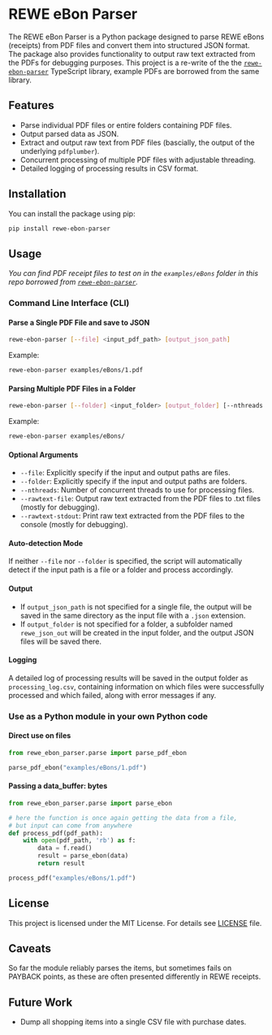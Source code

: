 
# REWE eBon Parser

The REWE eBon Parser is a Python package designed to parse REWE eBons (receipts) from PDF files and convert them into structured JSON format. The package also provides functionality to output raw text extracted from the PDFs for debugging purposes. This project is a re-write of the the [`rewe-ebon-parser`](https://github.com/webD97/rewe-ebon-parser) TypeScript library, example PDFs are borrowed from the same library.

## Features

- Parse individual PDF files or entire folders containing PDF files.
- Output parsed data as JSON.
- Extract and output raw text from PDF files (bascially, the output of the underlying `pdfplumber`).
- Concurrent processing of multiple PDF files with adjustable threading.
- Detailed logging of processing results in CSV format.

## Installation

You can install the package using pip:

```bash
pip install rewe-ebon-parser
```

## Usage

*You can find PDF receipt files to test on in the `examples/eBons` folder in this repo borrowed from [`rewe-ebon-parser`](https://github.com/webD97/rewe-ebon-parser).*

### Command Line Interface (CLI)

#### Parse a Single PDF File and save to JSON

```bash
rewe-ebon-parser [--file] <input_pdf_path> [output_json_path]
```

Example:

```bash
rewe-ebon-parser examples/eBons/1.pdf
```

#### Parsing Multiple PDF Files in a Folder

```bash
rewe-ebon-parser [--folder] <input_folder> [output_folder] [--nthreads <number_of_threads>] 
```

Example:

```bash
rewe-ebon-parser examples/eBons/
```

#### Optional Arguments

- `--file`: Explicitly specify if the input and output paths are files.
- `--folder`: Explicitly specify if the input and output paths are folders.
- `--nthreads`: Number of concurrent threads to use for processing files.
- `--rawtext-file`: Output raw text extracted from the PDF files to .txt files (mostly for debugging).
- `--rawtext-stdout`: Print raw text extracted from the PDF files to the console (mostly for debugging).

#### Auto-detection Mode

If neither `--file` nor `--folder` is specified, the script will automatically detect if the input path is a file or a folder and process accordingly.

#### Output

- If `output_json_path` is not specified for a single file, the output will be saved in the same directory as the input file with a `.json` extension.
- If `output_folder` is not specified for a folder, a subfolder named `rewe_json_out` will be created in the input folder, and the output JSON files will be saved there.

#### Logging

A detailed log of processing results will be saved in the output folder as `processing_log.csv`, containing information on which files were successfully processed and which failed, along with error messages if any.


### Use as a Python module in your own Python code

#### Direct use on files

```python
from rewe_ebon_parser.parse import parse_pdf_ebon

parse_pdf_ebon("examples/eBons/1.pdf")
```

#### Passing a data_buffer: bytes

```python
from rewe_ebon_parser.parse import parse_ebon

# here the function is once again getting the data from a file,
# but input can come from anywhere
def process_pdf(pdf_path):
    with open(pdf_path, 'rb') as f:
        data = f.read()
        result = parse_ebon(data)
        return result

process_pdf("examples/eBons/1.pdf")
```


## License

This project is licensed under the MIT License. For details see [LICENSE](LICENSE) file.


## Caveats

So far the module reliably parses the items, but sometimes fails on PAYBACK points, as these are often presented differently in REWE receipts.

## Future Work

- Dump all shopping items into a single CSV file with purchase dates.